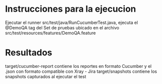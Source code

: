 # Instrucciones para la ejecucion
Ejecutar el runner src/test/java/RunCucumberTest.java,
ejecuta el @DemoQA tag del Set de pruebas ubicado en el archivo src/test/resources/features/DemoQA.feature

# Resultados
target/cucumber-report contiene los reportes en formato Cucumber y el .json con formato compatible con Xray - Jira
target/snapshots contiene los snapshots capturados al ejecutar el test